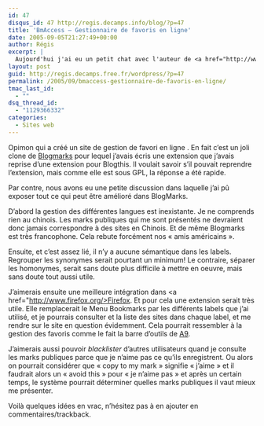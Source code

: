 ```yaml
---
id: 47
disqus_id: 47 http://regis.decamps.info/blog/?p=47
title: 'BmAccess – Gestionnaire de favoris en ligne'
date: 2005-09-05T21:27:49+00:00
author: Régis
excerpt: |
  Aujourd'hui j'ai eu un petit chat avec l'auteur de <a href="http://www.bmaccess.net/">BmAccess</a>, un site de gestion de favoris en ligne. Nous avons commencé la discussion sur <a href="/wordpress/?p=30">l'extension firefox que j'avais écrite pour BlogMarks</a>. Et puis j'ai critiqué Blogmarks, et j'espère que ça l'inspirera pour BmAccess.
layout: post
guid: http://regis.decamps.free.fr/wordpress/?p=47
permalink: /2005/09/bmaccess-gestionnaire-de-favoris-en-ligne/
tmac_last_id:
  - ""
dsq_thread_id:
  - "1129366332"
categories:
  - Sites web
---
```

Opimon qui a créé un site de gestion de favori en ligne . En fait c’est un joli clone de [Blogmarks](http://www.blogmarks.net) pour lequel j’avais écris une extension que j’avais reprise d’une extension pour Blogthis. Il voulait savoir s’il pouvait reprendre l’extension, mais comme elle est sous GPL, la réponse a été rapide.

Par contre, nous avons eu une petite discussion dans laquelle j’ai pû exposer tout ce qui peut être amélioré dans BlogMarks.

D’abord la gestion des différentes langues est inexistante. Je ne comprends rien au chinois. Les marks publiques qui me sont présentés ne devraient donc jamais correspondre à des sites en Chinois. Et de même Blogmarks est très francophone. Cela rebute forcément nos « amis américains ».

Ensuite, et c’est assez lié, il n’y a aucune sémantique dans les labels. Regrouper les synonymes serait pourtant un minimum! Le contraire, séparer les homonymes, serait sans doute plus difficile à mettre en oeuvre, mais sans doute tout aussi utile.

J’aimerais ensuite une meilleure intégration dans <a href="http://www.firefox.org/>Firefox. Et pour cela une extension serait très utile. Elle remplacerait le Menu Bookmarks par les différents labels que j’ai utilisé, et je pourrais consulter et la liste des sites dans chaque label, et me rendre sur le site en question évidemment. Cela pourrait ressembler à la gestion des favoris comme le fait la barre d’outils de [A9](www.a9.com).

J’aimerais aussi pouvoir _blacklister_ d’autres utilisateurs quand je consulte les marks publiques parce que je n’aime pas ce qu’ils enregistrent. Ou alors on pourrait considérer que « copy to my mark » signifie « j’aime » et il faudrait alors un « avoid this » pour « je n’aime pas » et après un certain temps, le système pourrait déterminer quelles marks publiques il vaut mieux me présenter.

Voilà quelques idées en vrac, n’hésitez pas à en ajouter en commentaires/trackback.
